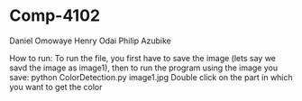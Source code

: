 # Comp-4102

Daniel Omowaye Henry Odai 
Philip Azubike

How to run:
To run the file, you first have to save the image (lets say we savd the image as image1), then to run the program using the image you save:
python ColorDetection.py image1.jpg
Double click on the part in which you want to get the color
